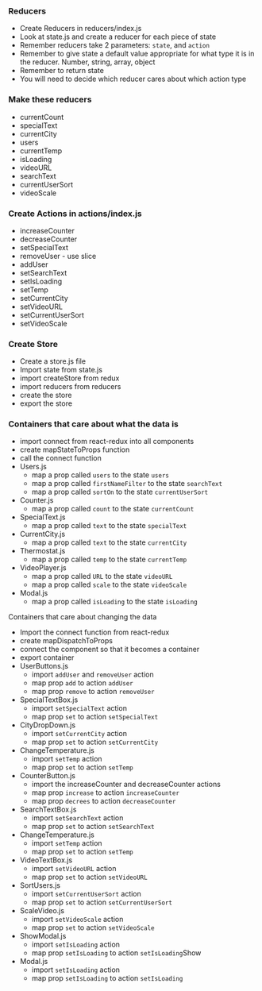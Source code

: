 ###  Reducers
  * Create Reducers in reducers/index.js
  * Look at state.js and create a reducer for each piece of state
  * Remember reducers take 2 parameters: `state`, and `action`
  * Remember to give state a default value appropriate for what type it is in the reducer. Number, string, array, object
  * Remember to return state
  * You will need to decide which reducer cares about which action type
### Make these reducers
  * currentCount
  * specialText
  * currentCity
  * users
  * currentTemp
  * isLoading
  * videoURL
  * searchText
  * currentUserSort
  * videoScale
### Create Actions in actions/index.js
  * increaseCounter
  * decreaseCounter
  * setSpecialText
  * removeUser - use slice
  * addUser 
  * setSearchText
  * setIsLoading
  * setTemp
  * setCurrentCity
  * setVideoURL
  * setCurrentUserSort
  * setVideoScale
### Create Store
  * Create a store.js file
  * Import state from state.js
  * import createStore from redux
  * import reducers from reducers
  * create the store
  * export the store

### Containers that care about what the data is
  * import connect from react-redux into all components
  * create mapStateToProps function 
  * call the connect function
  * Users.js
    * map a prop called `users` to the state `users`
    * map a prop called `firstNameFilter` to the state `searchText`
    * map a prop called `sortOn` to the state `currentUserSort`
  * Counter.js
    * map a prop called `count` to the state `currentCount`
  * SpecialText.js
    * map a prop called `text` to the state `specialText`
  * CurrentCity.js
    * map a prop called `text` to the state `currentCity`
  * Thermostat.js
    * map a prop called `temp` to the state `currentTemp`
  * VideoPlayer.js
    * map a prop called `URL` to the state `videoURL`
    * map a prop called `scale` to the state `videoScale`
  * Modal.js
    * map a prop called `isLoading` to the state `isLoading`

Containers that care about changing the data
  * Import the connect function from react-redux
  * create mapDispatchToProps
  * connect the component so that it becomes a container
  * export container
  * UserButtons.js
    * import `addUser` and `removeUser` action
    * map prop `add` to action `addUser`
    * map prop `remove` to action `removeUser`
  * SpecialTextBox.js
    * import `setSpecialText` action
    * map prop `set` to action `setSpecialText`
  * CityDropDown.js
    * import `setCurrentCity` action
    * map prop `set` to action `setCurrentCity`
  * ChangeTemperature.js
    * import `setTemp` action
    * map prop `set` to action `setTemp`
  * CounterButton.js
    * import the increaseCounter and decreaseCounter actions
    * map prop `increase` to action `increaseCounter`
    * map prop `decrees` to action `decreaseCounter`
  * SearchTextBox.js
    * import `setSearchText` action
    * map prop `set` to action `setSearchText`
  * ChangeTemperature.js
    * import `setTemp` action
    * map prop `set` to action `setTemp`
  * VideoTextBox.js
    * import `setVideoURL` action
    * map prop `set` to action `setVideoURL`
  * SortUsers.js
    * import `setCurrentUserSort` action
    * map prop `set` to action `setCurrentUserSort`
  * ScaleVideo.js
    * import `setVideoScale` action
    * map prop `set` to action `setVideoScale`
  * ShowModal.js
    * import `setIsLoading` action
    * map prop `setIsLoading` to action `setIsLoading`Show
  * Modal.js
    * import `setIsLoading` action
    * map prop `setIsLoading` to action `setIsLoading`
